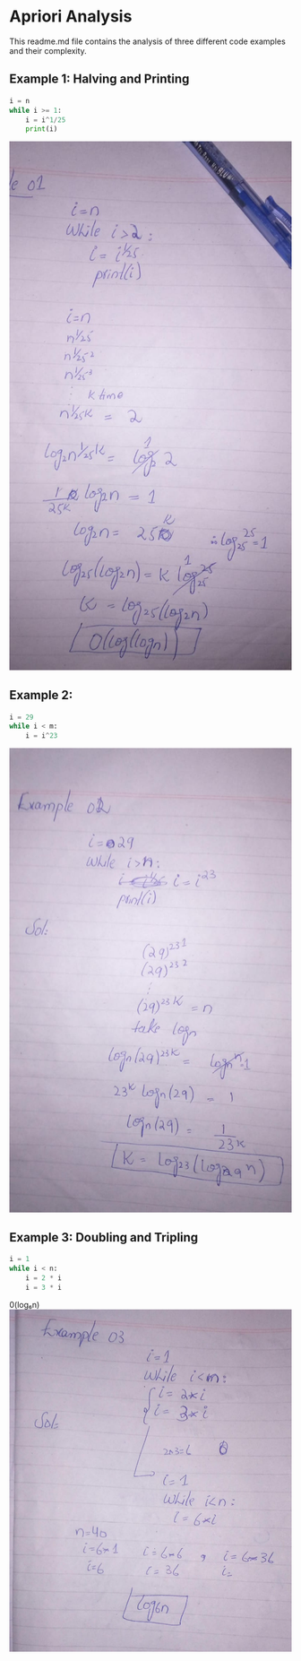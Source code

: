 # Apriori Analysis

This readme.md file contains the analysis of three different code examples and their complexity.

## Example 1: Halving and Printing

```python
i = n
while i >= 1:
    i = i^1/25
    print(i)
```    

![0001.jpg](0001.jpg)
    
## Example 2: 

```python
i = 29
while i < m:
    i = i^23

```

![0002.jpg](0002.jpg)
## Example 3: Doubling and Tripling

```python
i = 1
while i < n:
    i = 2 * i
    i = 3 * i

```
0(log₆n)
![0003.jpg](0003.jpg)